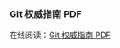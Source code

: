 ### Git 权威指南 PDF

在线阅读：<a href="http://itmyhome.com/the-definitive-guide-of-git-pdf" target="_blank">Git 权威指南 PDF</a>